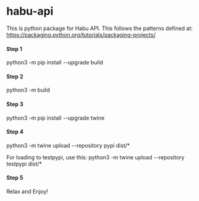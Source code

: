 # habu-api

This is python package for Habu API. This follows the patterns defined at:
https://packaging.python.org/tutorials/packaging-projects/

#### Step 1
python3 -m pip install --upgrade build

#### Step 2
python3 -m build

#### Step 3
python3 -m pip install --upgrade twine

#### Step 4
python3 -m twine upload --repository pypi dist/* 

For loading to testpypi, use this:
python3 -m twine upload --repository testpypi dist/* 

#### Step 5
Relax and Enjoy!
